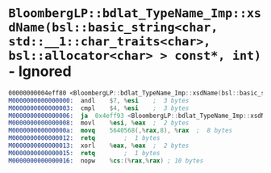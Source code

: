 # `BloombergLP::bdlat_TypeName_Imp::xsdName(bsl::basic_string<char, std::__1::char_traits<char>, bsl::allocator<char> > const*, int)` - Ignored

```nasm
00000000004eff80 <BloombergLP::bdlat_TypeName_Imp::xsdName(bsl::basic_string<char, std::__1::char_traits<char>, bsl::allocator<char> > const*, int)>:
M0000000000000000:	andl	$7, %esi	;  3 bytes
M0000000000000003:	cmpl	$4, %esi	;  3 bytes
M0000000000000006:	ja	0x4eff93 <BloombergLP::bdlat_TypeName_Imp::xsdName(bsl::basic_string<char, std::__1::char_traits<char>, bsl::allocator<char> > const*, int)+0x13>	;  2 bytes
M0000000000000008:	movl	%esi, %eax	;  2 bytes
M000000000000000a:	movq	5640568(,%rax,8), %rax	;  8 bytes
M0000000000000012:	retq		;  1 bytes
M0000000000000013:	xorl	%eax, %eax	;  2 bytes
M0000000000000015:	retq		;  1 bytes
M0000000000000016:	nopw	%cs:(%rax,%rax)	; 10 bytes
```
